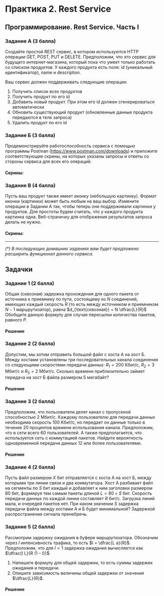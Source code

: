 # Практика 2. Rest Service

## Программирование. Rest Service. Часть I

### Задание А (3 балла)
Создайте простой REST сервис, в котором используются HTTP операции GET, POST, PUT и DELETE.
Предположим, что это сервис для будущего интернет-магазина, который пока что умеет только
работать со списком продуктов. У каждого продукта есть поля: id (уникальный идентификатор),
name и description.

[//]: # (TODO: конкретные пути  для каждой операции + конкретные json-схемы)

Ваш сервис должен поддерживать следующие операции:
1. Получить список всех продуктов
2. Получить продукт по его id
3. Добавить новый продукт. При этом его id должен сгенерироваться автоматически
4. Обновить существующий продукт (обновленные данные продукта передаются в теле запроса)
5. Удалить продукт по его id

### Задание Б (3 балла)
Продемонстрируйте работоспособность сервиса с помощью программы Postman
(https://www.postman.com/downloads) и приложите соответствующие скрины, на которых указаны
запросы и ответы со стороны сервиса для всех его операций.

#### Скрины:
<!-- todo -->

### Задание В (4 балла)
Пусть ваш продукт также имеет иконку (небольшую картинку). Формат иконки (картинки) может
быть любым на ваш выбор. Измените операции в Задании А так, чтобы теперь они поддерживали
картинки у продуктов. Для простоты будем считать, что у каждого продукта картинка одна.
Веб-страничку для отображения результатов запроса делать не нужно.

#### Скрины:
<!-- todo -->

---

[//]: # (TODO: реально?)

_(*) В последующих домашних заданиях вам будет предложено расширить функционал данного сервиса._

## Задачки

### Задание 1 (2 балла)
Общая (сквозная) задержка прохождения для одного пакета от источника к приемнику по пути,
состоящему из $N$ соединений, имеющих каждый скорость $R$ (то есть между источником и
приемником $N - 1$ маршрутизатор), равна $d_{\text{сквозная}} = N \dfrac{L}{R}$
Обобщите данную формулу для случая пересылки количества пакетов, равного $P$.

#### Решение
<!-- todo -->

### Задание 2 (2 балла)
Допустим, мы хотим отправить большой файл с хоста A на хост Б. Между хостами установлены три
последовательных канала соединения со следующими скоростями передачи данных:
$R_1 = 200$ Кбит/c, $R_2 = 3$ Мбит/c и $R_3 = 2$ Мбит/c.
Сколько времени приблизительно займет передача на хост Б файла размером $5$ мегабайт?

#### Решение
<!-- todo -->

### Задание 3 (2 балла)
Предположим, что пользователи делят канал с пропускной способностью $2$ Мбит/c. Каждому
пользователю для передачи данных необходима скорость $100$ Кбит/c, но передает он данные
только в течение $20$ процентов времени использования канала. Предположим, что в сети всего $60$
пользователей. А также предполагается, что используется сеть с коммутацией пакетов. Найдите
вероятность одновременной передачи данных $12$ или более пользователями.

#### Решение
<!-- todo -->

### Задание 4 (2 балла)
Пусть файл размером $X$ бит отправляется с хоста А на хост Б, между которыми три линии связи и
два коммутатора. Хост А разбивает файл на сегменты по $S$ бит каждый и добавляет к ним
заголовки размером $80$ бит, формируя тем самым пакеты длиной $L = 80 + S$ бит. Скорость
передачи данных по каждой линии составляет $R$ бит/c. Загрузка линий мала, и очередей пакетов
нет. При каком значении $S$ задержка передачи файла между хостами А и Б будет минимальной?
Задержкой распространения сигнала пренебречь.

### Задание 5 (2 балла)
Рассмотрим задержку ожидания в буфере маршрутизатора. Обозначим через $I$ интенсивность
трафика, то есть $I = \dfrac{L a}{R}$.
Предположим, что для $I < 1$ задержка ожидания вычисляется как $\dfrac{I L}{R (1 – I)}$. 
1. Напишите формулу для общей задержки, то есть суммы задержек ожидания и передачи.
2. Опишите зависимость величины общей задержки от значения $\dfrac{L}{R}$.

#### Решение
<!-- todo -->
